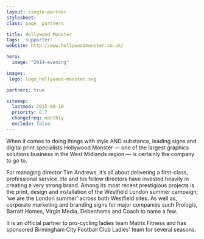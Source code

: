 ```yaml
---
layout: single-partner
stylesheet:
class: page__partners

title: Hollywood Monster
tags: 'supporter'
website: http://www.hollywoodmonster.co.uk/

hero:
  image: "2014-evening"

images:
 logo: logo_hollywood-monster.svg

partners: true

sitemap:
  lastmod: 2015-08-10
  priority: 0.7
  changefreq: monthly
  exclude: false
---
```


When it comes to doing things with style AND&nbsp;substance, leading signs and digital print specialists Hollywood&nbsp;Monster &mdash; one of the largest graphics solutions business in the West&nbsp;Midlands region &mdash; is&nbsp;certainly the company to&nbsp;go&nbsp;to.

For managing director Tim Andrews, it&rsquo;s all about delivering a first-class, professional service. He and his fellow directors have invested heavily in creating a very strong brand. Among its most recent prestigious projects is the print, design and installation of the Westfield London summer campaign; &lsquo;we are the London summer&rsquo; across both Westfield sites. As well as, corporate marketing and branding signs for major companies such Prologis, Barratt Homes, Virgin Media, Debenhams and Coach to name a few.

It is an official partner to pro-cycling ladies team Matrix Fitness and has sponsored Birmingham City Football Club Ladies&rsquo; team for several seasons.
